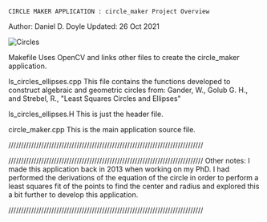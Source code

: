     CIRCLE MAKER APPLICATION : circle_maker Project Overview

Author: Daniel D. Doyle
Updated: 26 Oct 2021

![Circles](https://github.com/danieldrysn/circle_maker/circles.png?raw=TRUE)

Makefile
    Uses OpenCV and links other files to create the circle_maker application.

ls_circles_ellipses.cpp
    This file contains the functions developed to construct algebraic and geometric circles from:
    Gander, W., Golub G. H., and Strebel, R., "Least Squares Circles and Ellipses"

ls_circles_ellipses.H
    This is just the header file.

circle_maker.cpp
    This is the main application source file.

/////////////////////////////////////////////////////////////////////////////

/////////////////////////////////////////////////////////////////////////////
Other notes:
I made this application back in 2013 when working on my PhD.  I had performed the 
derivations of the equation of the circle in order to perform a least squares fit 
of the points to find the center and radius and explored this a bit further to develop
this application.

/////////////////////////////////////////////////////////////////////////////
